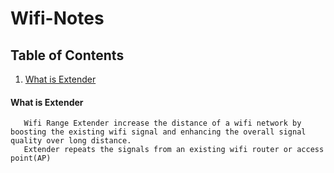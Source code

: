 # Wifi-Notes

## Table of Contents

   1. [What is Extender](#what-is-extender)


#### What is Extender
 ```
	Wifi Range Extender increase the distance of a wifi network by boosting the existing wifi signal and enhancing the overall signal quality over long distance.
	Extender repeats the signals from an existing wifi router or access point(AP)
 ```
